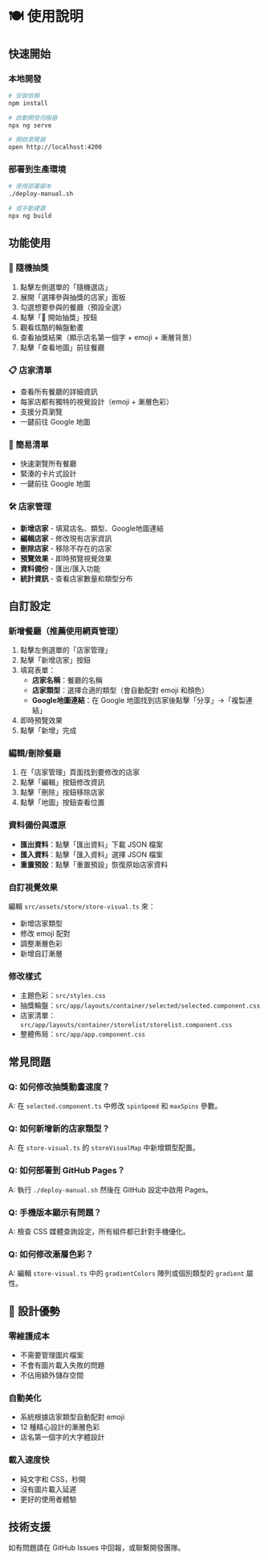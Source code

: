 # 🍽️ 使用說明

## 快速開始

### 本地開發
```bash
# 安裝依賴
npm install

# 啟動開發伺服器
npx ng serve

# 開啟瀏覽器
open http://localhost:4200
```

### 部署到生產環境
```bash
# 使用部署腳本
./deploy-manual.sh

# 或手動建置
npx ng build
```

## 功能使用

### 🎲 隨機抽獎
1. 點擊左側選單的「隨機選店」
2. 展開「選擇參與抽獎的店家」面板
3. 勾選想要參與的餐廳（預設全選）
4. 點擊「🎲 開始抽獎」按鈕
5. 觀看炫酷的輪盤動畫
6. 查看抽獎結果（顯示店名第一個字 + emoji + 漸層背景）
7. 點擊「查看地圖」前往餐廳

### 📋 店家清單
- 查看所有餐廳的詳細資訊
- 每家店都有獨特的視覺設計（emoji + 漸層色彩）
- 支援分頁瀏覽
- 一鍵前往 Google 地圖

### 📝 簡易清單
- 快速瀏覽所有餐廳
- 緊湊的卡片式設計
- 一鍵前往 Google 地圖

### 🛠️ 店家管理
- **新增店家** - 填寫店名、類型、Google地圖連結
- **編輯店家** - 修改現有店家資訊
- **刪除店家** - 移除不存在的店家
- **預覽效果** - 即時預覽視覺效果
- **資料備份** - 匯出/匯入功能
- **統計資訊** - 查看店家數量和類型分布

## 自訂設定

### 新增餐廳（推薦使用網頁管理）
1. 點擊左側選單的「店家管理」
2. 點擊「新增店家」按鈕
3. 填寫表單：
   - **店家名稱**：餐廳的名稱
   - **店家類型**：選擇合適的類型（會自動配對 emoji 和顏色）
   - **Google地圖連結**：在 Google 地圖找到店家後點擊「分享」→「複製連結」
4. 即時預覽效果
5. 點擊「新增」完成

### 編輯/刪除餐廳
1. 在「店家管理」頁面找到要修改的店家
2. 點擊「編輯」按鈕修改資訊
3. 點擊「刪除」按鈕移除店家
4. 點擊「地圖」按鈕查看位置

### 資料備份與還原
- **匯出資料**：點擊「匯出資料」下載 JSON 檔案
- **匯入資料**：點擊「匯入資料」選擇 JSON 檔案
- **重置預設**：點擊「重置預設」恢復原始店家資料

### 自訂視覺效果
編輯 `src/assets/store/store-visual.ts` 來：
- 新增店家類型
- 修改 emoji 配對
- 調整漸層色彩
- 新增自訂漸層

### 修改樣式
- 主題色彩：`src/styles.css`
- 抽獎輪盤：`src/app/layouts/container/selected/selected.component.css`
- 店家清單：`src/app/layouts/container/storelist/storelist.component.css`
- 整體佈局：`src/app/app.component.css`

## 常見問題

### Q: 如何修改抽獎動畫速度？
A: 在 `selected.component.ts` 中修改 `spinSpeed` 和 `maxSpins` 參數。

### Q: 如何新增新的店家類型？
A: 在 `store-visual.ts` 的 `storeVisualMap` 中新增類型配置。

### Q: 如何部署到 GitHub Pages？
A: 執行 `./deploy-manual.sh` 然後在 GitHub 設定中啟用 Pages。

### Q: 手機版本顯示有問題？
A: 檢查 CSS 媒體查詢設定，所有組件都已針對手機優化。

### Q: 如何修改漸層色彩？
A: 編輯 `store-visual.ts` 中的 `gradientColors` 陣列或個別類型的 `gradient` 屬性。

## 🎨 設計優勢

### 零維護成本
- 不需要管理圖片檔案
- 不會有圖片載入失敗的問題
- 不佔用額外儲存空間

### 自動美化
- 系統根據店家類型自動配對 emoji
- 12 種精心設計的漸層色彩
- 店名第一個字的大字體設計

### 載入速度快
- 純文字和 CSS，秒開
- 沒有圖片載入延遲
- 更好的使用者體驗

## 技術支援

如有問題請在 GitHub Issues 中回報，或聯繫開發團隊。